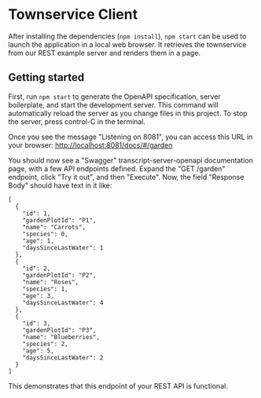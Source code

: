 # Townservice Client

After installing the dependencies (`npm install`), `npm start` can be used to launch the application in a local web browser. It retrieves the townservice from our REST example server and renders them in a page.

## Getting started
First, run `npm start` to generate the OpenAPI specification, server boilerplate, and start the development server.
This command will automatically reload the server as you change files in this project.
To stop the server, press control-C in the terminal.

Once you see the message "Listening on 8081", you can access this URL in your browser: 
[http://localhost:8081/docs/#/garden](http://localhost:8081/docs/#/garden)

You should now see a "Swagger" transcript-server-openapi documentation page, with a few API endpoints defined. Expand the "GET /garden" endpoint, click "Try it out", and then "Execute". Now, the field "Response Body" should have text in it like:
```
[
  {
    "id": 1,
    "gardenPlotId": "P1",
    "name": "Carrots",
    "species": 0,
    "age": 1,
    "daysSinceLastWater": 1
  },
  {
    "id": 2,
    "gardenPlotId": "P2",
    "name": "Roses",
    "species": 1,
    "age": 3,
    "daysSinceLastWater": 4
  },
  {
    "id": 3,
    "gardenPlotId": "P3",
    "name": "Blueberries",
    "species": 2,
    "age": 5,
    "daysSinceLastWater": 2
  }
]
```

This demonstrates that this endpoint of your REST API is functional.